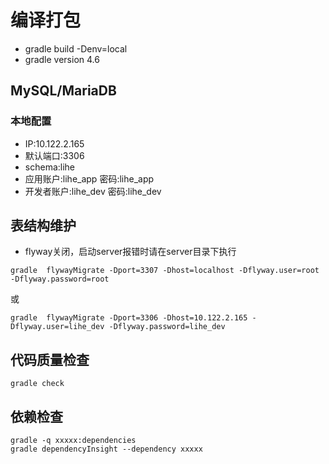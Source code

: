 # 编译打包
* gradle build -Denv=local
* gradle version 4.6

## MySQL/MariaDB
### 本地配置
* IP:10.122.2.165
* 默认端口:3306 
* schema:lihe
* 应用账户:lihe_app  密码:lihe_app
* 开发者账户:lihe_dev  密码:lihe_dev

## 表结构维护
* flyway关闭，启动server报错时请在server目录下执行
```
gradle  flywayMigrate -Dport=3307 -Dhost=localhost -Dflyway.user=root -Dflyway.password=root
```
或
```
gradle  flywayMigrate -Dport=3306 -Dhost=10.122.2.165 -Dflyway.user=lihe_dev -Dflyway.password=lihe_dev
```

## 代码质量检查
```
gradle check
```

## 依赖检查
```
gradle -q xxxxx:dependencies
gradle dependencyInsight --dependency xxxxx
```